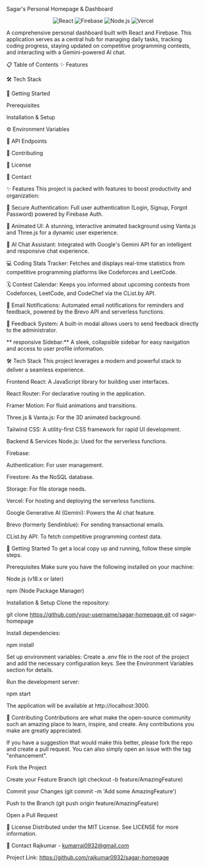 Sagar's Personal Homepage & Dashboard

<p align="center">
<img src="https://img.shields.io/badge/React-20232A?style=for-the-badge&logo=react&logoColor=61DAFB" alt="React">
<img src="https://img.shields.io/badge/Firebase-FFCA28?style=for-the-badge&logo=firebase&logoColor=black" alt="Firebase">
<img src="https://img.shields.io/badge/Node.js-339933?style=for-the-badge&logo=nodedotjs&logoColor=white" alt="Node.js">
<img src="https://img.shields.io/badge/Vercel-000000?style=for-the-badge&logo=vercel&logoColor=white" alt="Vercel">
</p>

A comprehensive personal dashboard built with React and Firebase. This application serves as a central hub for managing daily tasks, tracking coding progress, staying updated on competitive programming contests, and interacting with a Gemini-powered AI chat.

📋 Table of Contents
✨ Features

🛠️ Tech Stack

🚀 Getting Started

Prerequisites

Installation & Setup

⚙️ Environment Variables

📡 API Endpoints

🤝 Contributing

📄 License

📧 Contact

✨ Features
This project is packed with features to boost productivity and organization:

🔐 Secure Authentication: Full user authentication (Login, Signup, Forgot Password) powered by Firebase Auth.

🎨 Animated UI: A stunning, interactive animated background using Vanta.js and Three.js for a dynamic user experience.

🤖 AI Chat Assistant: Integrated with Google's Gemini API for an intelligent and responsive chat experience.

💻 Coding Stats Tracker: Fetches and displays real-time statistics from competitive programming platforms like Codeforces and LeetCode.

🗓️ Contest Calendar: Keeps you informed about upcoming contests from Codeforces, LeetCode, and CodeChef via the CList.by API.

🔔 Email Notifications: Automated email notifications for reminders and feedback, powered by the Brevo API and serverless functions.

💬 Feedback System: A built-in modal allows users to send feedback directly to the administrator.

** responsive Sidebar:** A sleek, collapsible sidebar for easy navigation and access to user profile information.

🛠️ Tech Stack
This project leverages a modern and powerful stack to deliver a seamless experience.

Frontend
React: A JavaScript library for building user interfaces.

React Router: For declarative routing in the application.

Framer Motion: For fluid animations and transitions.

Three.js & Vanta.js: For the 3D animated background.

Tailwind CSS: A utility-first CSS framework for rapid UI development.

Backend & Services
Node.js: Used for the serverless functions.

Firebase:

Authentication: For user management.

Firestore: As the NoSQL database.

Storage: For file storage needs.

Vercel: For hosting and deploying the serverless functions.

Google Generative AI (Gemini): Powers the AI chat feature.

Brevo (formerly Sendinblue): For sending transactional emails.

CList.by API: To fetch competitive programming contest data.

🚀 Getting Started
To get a local copy up and running, follow these simple steps.

Prerequisites
Make sure you have the following installed on your machine:

Node.js (v18.x or later)

npm (Node Package Manager)

Installation & Setup
Clone the repository:

git clone https://github.com/your-username/sagar-homepage.git
cd sagar-homepage

Install dependencies:

npm install

Set up environment variables:
Create a .env file in the root of the project and add the necessary configuration keys. See the Environment Variables section for details.

Run the development server:

npm start

The application will be available at http://localhost:3000.


🤝 Contributing
Contributions are what make the open-source community such an amazing place to learn, inspire, and create. Any contributions you make are greatly appreciated.

If you have a suggestion that would make this better, please fork the repo and create a pull request. You can also simply open an issue with the tag "enhancement".

Fork the Project

Create your Feature Branch (git checkout -b feature/AmazingFeature)

Commit your Changes (git commit -m 'Add some AmazingFeature')

Push to the Branch (git push origin feature/AmazingFeature)

Open a Pull Request

📄 License
Distributed under the MIT License. See LICENSE for more information.

📧 Contact
Rajkumar -  kumarraj0932@gmail.com

Project Link: https://github.com/rajkumar0932/sagar-homepage
